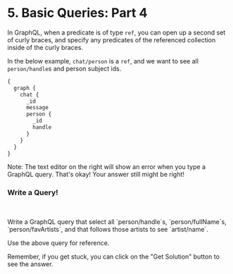 # 5. Basic Queries: Part 4

In GraphQL, when a predicate is of type `ref`, you can open up a second set of curly braces, and specify any predicates of the referenced collection inside of the curly braces.

In the below example, `chat/person` is a `ref`, and we want to see all `person/handle`s and person subject ids.

```graphql
{
  graph {
    chat {
      _id
      message
      person {
        _id
        handle
      }
    }
  }
}
```

Note: The text editor on the right will show an error when you type a GraphQL query. That's okay! Your answer still might be right!

<div class="challenge">
<h3>Write a Query!</h3>
<br/>
<p>Write a GraphQL query that select all `person/handle`s, `person/fullName`s, `person/favArtists`, and that follows those artists to see `artist/name`.</p>

<p>Use the above query for reference.</p>
<p>Remember, if you get stuck, you can click on the "Get Solution" button to see the answer.</p>
</div>
<br/>
<br/>
